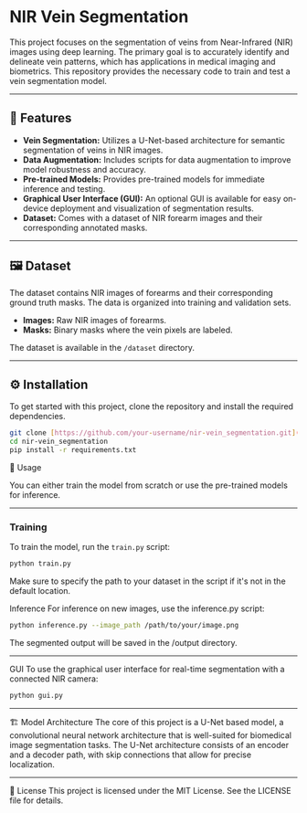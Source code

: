 # NIR Vein Segmentation

This project focuses on the segmentation of veins from Near-Infrared (NIR) images using deep learning. The primary goal is to accurately identify and delineate vein patterns, which has applications in medical imaging and biometrics. This repository provides the necessary code to train and test a vein segmentation model.

***

## 🌟 Features

* **Vein Segmentation:** Utilizes a U-Net-based architecture for semantic segmentation of veins in NIR images.
* **Data Augmentation:** Includes scripts for data augmentation to improve model robustness and accuracy.
* **Pre-trained Models:** Provides pre-trained models for immediate inference and testing.
* **Graphical User Interface (GUI):** An optional GUI is available for easy on-device deployment and visualization of segmentation results.
* **Dataset:** Comes with a dataset of NIR forearm images and their corresponding annotated masks.

***

## 🖼️ Dataset

The dataset contains NIR images of forearms and their corresponding ground truth masks. The data is organized into training and validation sets.

* **Images:** Raw NIR images of forearms.
* **Masks:** Binary masks where the vein pixels are labeled.

The dataset is available in the `/dataset` directory.

***

## ⚙️ Installation

To get started with this project, clone the repository and install the required dependencies.

```bash
git clone [https://github.com/your-username/nir-vein_segmentation.git](https://github.com/your-username/nir-vein_segmentation.git)
cd nir-vein_segmentation
pip install -r requirements.txt
```
🚀 Usage

You can either train the model from scratch or use the pre-trained models for inference.

***
### Training

To train the model, run the `train.py` script:

```bash
python train.py

```
Make sure to specify the path to your dataset in the script if it's not in the default location.


Inference
For inference on new images, use the inference.py script:

```bash
python inference.py --image_path /path/to/your/image.png
```
The segmented output will be saved in the /output directory.

***

GUI
To use the graphical user interface for real-time segmentation with a connected NIR camera:

```bash
python gui.py
```

***

🏗️ Model Architecture
The core of this project is a U-Net based model, a convolutional neural network architecture that is well-suited for biomedical image segmentation tasks. The U-Net architecture consists of an encoder and a decoder path, with skip connections that allow for precise localization.

***

📜 License
This project is licensed under the MIT License. See the LICENSE file for details.








